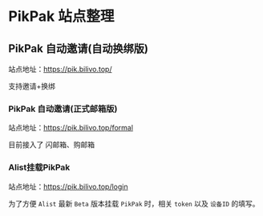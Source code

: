 # PikPak 站点整理

## PikPak 自动邀请(自动换绑版)
站点地址：https://pik.bilivo.top/

支持邀请+换绑

### PikPak 自动邀请(正式邮箱版)
站点地址：https://pik.bilivo.top/formal

目前接入了 闪邮箱、购邮箱


### Alist挂载PikPak

站点地址：https://pik.bilivo.top/login 

为了方便 `Alist` 最新 `Beta` 版本挂载 `PikPak` 时，相关 `token` 以及 `设备ID` 的填写。
